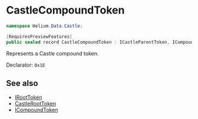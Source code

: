 # CastleCompoundToken

~~~cs
namespace Helium.Data.Castle;

[RequiresPreviewFeatures]
public sealed record CastleCompoundToken : ICastleParentToken, ICompoundToken
~~~

Represents a Castle compound token.

Declarator: `0x1E`

## See also

- [IRootToken](../../abstraction/ref/iroottoken.md)
- [CastleRootToken](./castleroottoken.md)
- [ICompoundToken](../../abstraction/ref/icompoundtoken.md)